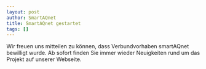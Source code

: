 ```yaml
---
layout: post
author: SmartAQnet
title: SmartAQnet gestartet
tags: []
---
```

Wir freuen uns mitteilen zu können, dass Verbundvorhaben smartAQnet bewilligt wurde. Ab sofort finden Sie immer wieder Neuigkeiten rund um das Projekt auf unserer Webseite.
